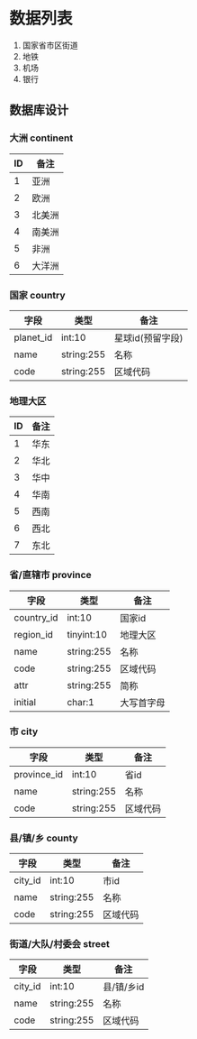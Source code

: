 # 数据列表

1. 国家省市区街道
2. 地铁
3. 机场
4. 银行

## 数据库设计

### 大洲 continent

ID|备注
-|-
1|亚洲
2|欧洲
3|北美洲
4|南美洲
5|非洲
6|大洋洲

### 国家 country

字段|类型|备注
-|-|-
planet_id|int:10|星球id(预留字段)
name|string:255|名称
code|string:255|区域代码

### 地理大区

ID|备注
-|-
1|华东
2|华北
3|华中
4|华南
5|西南
6|西北
7|东北

### 省/直辖市 province

字段|类型|备注
-|-|-
country_id|int:10|国家id
region_id|tinyint:10|地理大区
name|string:255|名称
code|string:255|区域代码
attr|string:255|简称
initial|char:1|大写首字母

### 市 city

字段|类型|备注
-|-|-
province_id|int:10|省id
name|string:255|名称
code|string:255|区域代码

### 县/镇/乡 county

字段|类型|备注
-|-|-
city_id|int:10|市id
name|string:255|名称
code|string:255|区域代码

### 街道/大队/村委会 street

字段|类型|备注
-|-|-
city_id|int:10|县/镇/乡id
name|string:255|名称
code|string:255|区域代码

